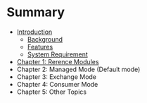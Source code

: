 # Summary

* [Introduction](README.md)
   * [Background](background.md)
   * [Features](features.md)
   * [System Requirement](system_requirement.md)
* [Chapter 1: Rerence Modules](chapter1.md)
* Chapter 2: Managed Mode (Default mode)
* Chapter 3: Exchange Mode
* Chapter 4: Consumer Mode
* Chapter 5: Other Topics

